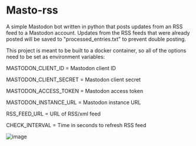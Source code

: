 
# Masto-rss

A simple Mastodon bot written in python that posts updates from an RSS feed to a Mastodon account.
Updates from the RSS feeds that were already posted will be saved to "processed_entries.txt" to prevent double posting.

This project is meant to be built to a docker container, so all of the options need to be set as environment variables:

MASTODON_CLIENT_ID = Mastodon client ID

MASTODON_CLIENT_SECRET = Mastodon client secret

MASTODON_ACCESS_TOKEN = Mastodon access token

MASTODON_INSTANCE_URL = Mastodon instance URL

RSS_FEED_URL = URL of RSS/xml feed

CHECK_INTERVAL = Time in seconds to refresh RSS feed

![image](https://github.com/aserper/masto-rss/actions/workflows/masto-rss.yml/badge.svg)